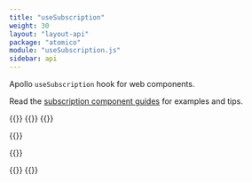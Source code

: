 ```yaml
---
title: "useSubscription"
weight: 30
layout: "layout-api"
package: "atomico"
module: "useSubscription.js"
sidebar: api
---
```


<!-- ----------------------------------------------------------------------------------------
     Welcome! This file includes automatically generated API documentation.
     To edit the docs that appear within, find the original source file under `packages/*`,
     corresponding to the package name and module in this YAML front-matter block.
     Thank you for your interest in Apollo Elements 😁
------------------------------------------------------------------------------------------ -->


Apollo `useSubscription` hook for web components.

Read the [subscription component guides](/guides/usage/subscriptions/) for examples and tips.

{{<docs-playground id="subscription-factory" lang="ts">}}
  {{<playground-file name="user-added.ts" include="user-added.ts" />}}
  {{<playground-file name="user-added.css" include="user-added.css" />}}

  {{<playground-file name="UserAdded.subscription.graphql.ts" include="UserAdded.subscription.graphql.ts" />}}

  {{<playground-file name="index.html" include="index.html" />}}

  {{<playground-file name="client.ts" include="client.ts" />}}
{{</docs-playground>}}